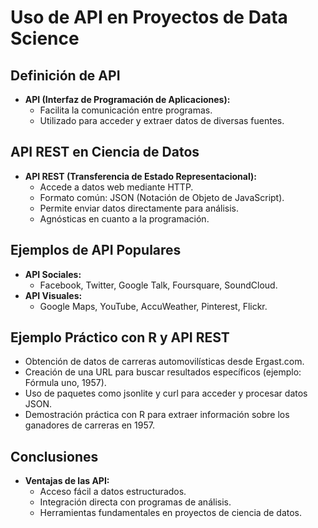 # Uso de API en Proyectos de Data Science

## Definición de API
- **API (Interfaz de Programación de Aplicaciones):**
  - Facilita la comunicación entre programas.
  - Utilizado para acceder y extraer datos de diversas fuentes.

## API REST en Ciencia de Datos
- **API REST (Transferencia de Estado Representacional):**
  - Accede a datos web mediante HTTP.
  - Formato común: JSON (Notación de Objeto de JavaScript).
  - Permite enviar datos directamente para análisis.
  - Agnósticas en cuanto a la programación.

## Ejemplos de API Populares
- **API Sociales:**
  - Facebook, Twitter, Google Talk, Foursquare, SoundCloud.
- **API Visuales:**
  - Google Maps, YouTube, AccuWeather, Pinterest, Flickr.

## Ejemplo Práctico con R y API REST
- Obtención de datos de carreras automovilísticas desde Ergast.com.
- Creación de una URL para buscar resultados específicos (ejemplo: Fórmula uno, 1957).
- Uso de paquetes como jsonlite y curl para acceder y procesar datos JSON.
- Demostración práctica con R para extraer información sobre los ganadores de carreras en 1957.

## Conclusiones
- **Ventajas de las API:**
  - Acceso fácil a datos estructurados.
  - Integración directa con programas de análisis.
  - Herramientas fundamentales en proyectos de ciencia de datos.
